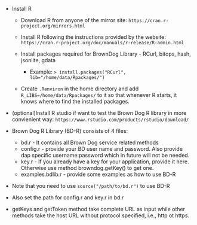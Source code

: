 * Install R 

  * Download R from anyone of the mirror site: ```https://cran.r-project.org/mirrors.html```
  * Install R following the instructions provided by the website: ```https://cran.r-project.org/doc/manuals/r-release/R-admin.html```  
  
  * Install packages required for BrownDog Library - RCurl, bitops, hash, jsonlite, gdata
  
      * Example: 
      ```> install.packages("RCurl", lib="/home/data/Rpackages/")```
  * Create `.Renviron` in the home directory and add `R_LIBS=/home/data/Rpackages/` to it so that whenever R starts, it knows where to find the installed packages.
   
* (optional)Install R studio if want to test the Brown Dog R library in more convienient way: ```https://www.rstudio.com/products/rstudio/download/```

* Brown Dog R Library (BD-R) consists of 4 files:
 	* bd.r - It contains all Brown Dog service related methods
	* config.r - provide your BD user name and password. Also provide dap specific username:password which in future will not be needed.
	* key.r - If you already have a key for your application, provide it here. Otherwise use method browndog.getKey() to get one.
 	* examples.bdlib.r - provide some examples as how to use BD-R
* 	Note that you need to use ```source("/path/to/bd.r")``` to use BD-R
* 	Also set the path for config.r and key.r in bd.r 
* 	getKeys and getToken method take complete URL as input while other methods take the host URL without protocol specified, i.e., http ot https. 
       
       
